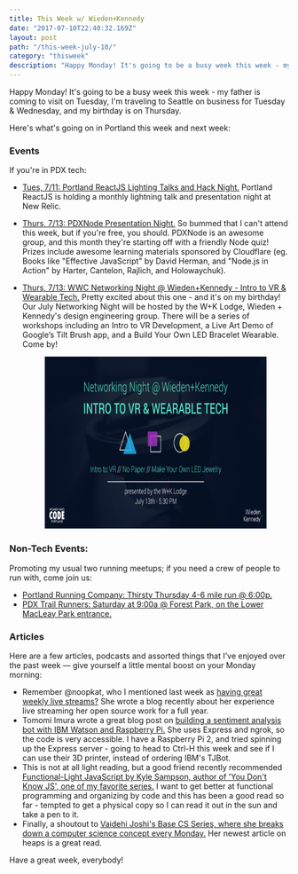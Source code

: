 ```yaml
---
title: This Week w/ Wieden+Kennedy
date: "2017-07-10T22:40:32.169Z"
layout: post
path: "/this-week-july-10/"
category: "thisweek"
description: "Happy Monday! It's going to be a busy week this week - my father is coming to visit on Tuesday, I'm traveling to Seattle on business for Tuesday & Wednesday, and my birthday is on Thursday."
---
```


Happy Monday! It's going to be a busy week this week - my father is coming to visit on Tuesday, I'm traveling to Seattle on business for Tuesday & Wednesday, and my birthday is on Thursday.

Here's what's going on in Portland this week and next week:

### Events

If you're in PDX tech:
* [Tues, 7/11: Portland ReactJS Lighting Talks and Hack Night.](https://www.meetup.com/Portland-ReactJS/events/241125197/) Portland ReactJS is holding a monthly lightning talk and presentation night at New Relic.
* [Thurs, 7/13: PDXNode Presentation Night.](https://www.meetup.com/pdxnode/events/238627202/) So bummed that I can't attend this week, but if you're free, you should. PDXNode is an awesome group, and this month they're starting off with a friendly Node quiz! Prizes include awesome learning materials sponsored by Cloudflare (eg. Books like "Effective JavaScript" by David Herman, and "Node.js in Action" by Harter, Cantelon, Rajlich, and Holowaychuk). 
* [Thurs, 7/13: WWC Networking Night @ Wieden+Kennedy - Intro to VR & Wearable Tech.](https://www.eventbrite.com/e/networking-night-wiedenkennedy-intro-to-vr-wearable-tech-tickets-35443175492) Pretty excited about this one - and it's on my birthday! Our July Networking Night will be hosted by the W+K Lodge, Wieden + Kennedy's design engineering group. There will be a series of workshops including an Intro to VR Development, a Live Art Demo of Google’s Tilt Brush app, and a Build Your Own LED Bracelet Wearable. Come by!

  <figure>
    <img style="height: 310px;" src="./july-networking-night.jpg" alt="July Networking Night">
  </figure>

### Non-Tech Events: 

Promoting my usual two running meetups; if you need a crew of people to run with, come join us:

* [Portland Running Company: Thirsty Thursday 4-6 mile run @ 6:00p.](https://www.meetup.com/Portland-Running-Co-Weekly-Group-Runs/events/238871360/)
* [PDX Trail Runners: Saturday at 9:00a @ Forest Park, on the Lower MacLeay Park entrance.](https://www.meetup.com/PDX-Trail-Runners/events/237741875/)

### Articles

Here are a few articles, podcasts and assorted things that I’ve enjoyed over the past week — give yourself a little mental boost on your Monday morning:

* Remember @noopkat, who I mentioned last week as [having great weekly live streams?](https://www.twitch.tv/videos/156064343) She wrote a blog recently about her experience live streaming her open source work for a full year.
* Tomomi Imura wrote a great blog post on [building a sentiment analysis bot with IBM Watson and Raspberry Pi.](https://medium.com/slack-developer-blog/building-a-sentiment-analysis-bot-with-ibm-watson-and-raspberry-pi-eeb399bb8803) She uses Express and ngrok, so the code is very accessible. I have a Raspberry Pi 2, and tried spinning up the Express server - going to head to Ctrl-H this week and see if I can use their 3D printer, instead of ordering IBM's TJBot. 
* This is not at all light reading, but a good friend recently recommended [Functional-Light JavaScript by Kyle Sampson, author of 'You Don't Know JS', one of my favorite series.](https://github.com/getify/Functional-Light-JS/tree/1681b7d181367066edd3bb81c4cc18ff44ed7406) I want to get better at functional programming and organizing by code and this has been a good read so far - tempted to get a physical copy so I can read it out in the sun and take a pen to it.
* Finally, a shoutout to [Vaidehi Joshi's Base CS Series, where she breaks down a computer science concept every Monday.](https://medium.com/basecs) Her newest article on heaps is a great read. 

Have a great week, everybody!